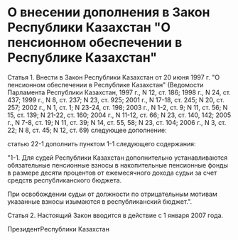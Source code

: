 # О внесении дополнения в Закон Республики Казахстан "О пенсионном обеспечении в Республике Казахстан"

Статья 1. Внести в Закон Республики Казахстан от 20 июня 1997 г. "О пенсионном обеспечении в Республике Казахстан" (Ведомости Парламента Республики Казахстан, 1997 г., N 12, ст. 186; 1998 г., N 24, ст. 437; 1999 г., N 8, ст. 237; N 23, ст. 925; 2001 г., N 17-18, ст. 245; N 20, ст. 257; 2002 г., N 1, ст. 1; N 23-24, ст. 198; 2003 г., N 1-2, ст. 9; N 11, ст. 56; N 15, ст. 139; N 21-22, ст. 160; 2004 г., N 11-12, ст. 66; N 23, ст. 140, 142; 2005 г., N 7-8, ст. 19; N 11, ст. 39; N 14, ст. 55, 58; N 23, ст. 104; 2006 г., N 3, ст. 22; N 8, ст. 45; N 12, ст. 69) следующее дополнение:

статью 22-1 дополнить пунктом 1-1 следующего содержания:

"1-1. Для судей Республики Казахстан дополнительно устанавливаются обязательные пенсионные взносы в накопительные пенсионные фонды в размере десяти процентов от ежемесячного дохода судьи за счет средств республиканского бюджета.

При освобождении судьи от должности по отрицательным мотивам указанные взносы изымаются в республиканский бюджет.".

Статья 2. Настоящий Закон вводится в действие с 1 января 2007 года.

ПрезидентРеспублики Казахстан

